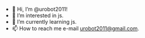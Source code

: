 - 👋 Hi, I’m @urobot2011!
- 👀 I’m interested in js.
- 🌱 I’m currently learning js.
- 📫 How to reach me e-mail urobot2011@gmail.com.

<!---
urobot2011/urobot2011 is a ✨ special ✨ repository because its `README.md` (this file) appears on your GitHub profile.
You can click the Preview link to take a look at your changes.
--->
